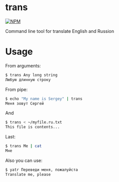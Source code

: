 # trans

[![NPM](https://nodei.co/npm/trans.png?downloads=true&downloadRank=true&stars=true)](https://nodei.co/npm/trans/)

Command line tool for translate English and Russion

# Usage

From arguments:
```bash
$ trans Any long string
Любую длинную строку
```

From pipe:
```bash
$ echo "My name is Sergey" | trans
Меня зовут Сергей

```

And
```bash
$ trans < ~/myfile.ru.txt
This file is contents...
```

Last:
```bash
$ trans Me | cat
Мне
```

Also you can use:
```bash
$ yatr Переведи меня, пожалуйста
Translate me, please
```